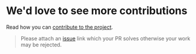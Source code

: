 # We'd love to see more contributions

Read how you can [contribute to the project](https://github.com/iris-contrib/react-typescript-template/master/CONTRIBUTING.md).

> Please attach an [issue](https://github.com/iris-contrib/react-typescript-template/issues) link which your PR solves otherwise your work may be rejected.
